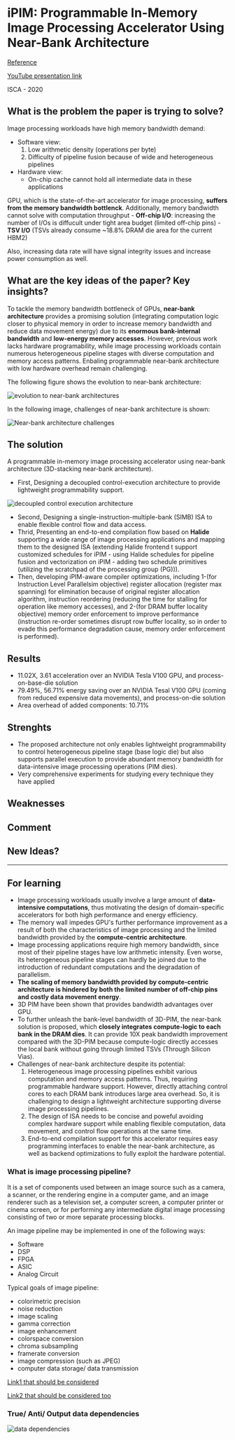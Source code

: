 # iPIM: Programmable In-Memory Image Processing Accelerator Using Near-Bank Architecture
[Reference](https://ieeexplore.ieee.org/document/9138985)

[YouTube presentation link](https://www.youtube.com/watch?v=8YPCU3FHmOs)

ISCA - 2020

## What is the problem the paper is trying to solve?
Image processing workloads have high memory bandwidth demand:
- Software view:
  1. Low arithmetic density (operations per byte)
  2. Difficulty of pipeline fusion because of wide and heterogeneous pipelines
- Hardware view:
  - On-chip cache cannot hold all intermediate data in these applications

GPU, which is the state-of-the-art accelerator for image processing, **suffers from the memory bandwidth bottlenck**. Additionally, memory bandwidth cannot solve with computation throughput
    - **Off-chip I/O**: increasing the number of I/Os is diffucult under tight area budget (limited off-chip pins)
    - **TSV I/O** (TSVs already consume ~18.8% DRAM die area for the current HBM2)

Also, increasing data rate will have signal integrity issues and increase power consumption as well.

## What are the key ideas of the paper? Key insights?
To tackle the memory bandwidth bottleneck of GPUs, **near-bank architecture** provides a promising solution (integrating computation logic closer to physical memory in order to increase memory bandwidth and reduce data movement energy) due to its **enormous bank-internal bandwidth** and **low-energy memory accesses**. However, previous work lacks hardware programability, while image processing workloads contain numerous heterogeneous pipeline stages with diverse computation and memory access patterns. Enbaling programmable near-bank architecture with low hardware overhead remain challenging.

The following figure shows the evolution to near-bank architecture:

![evolution to near-bank architectures](../img/iPIM.png)

In the following image, challenges of near-bank architecture is shown:

![Near-bank architecture challenges](../img/near-bank-challenges.png)

## The solution
A programmable in-memory image processing accelerator using near-bank architecture (3D-stacking near-bank architecture).
- First, Designing a decoupled control-execution architecture to provide lightweight programmability support.

![decoupled control execution architecture](../img/iPIM_overall_architecture.png)

- Second, Designing a single-instruction-multiple-bank (SIMB) ISA to enable flexible control flow and data access.
- Thrid, Presenting an end-to-end compilation flow based on **Halide** supporting a wide range of image processing applications and mapping them to the designed ISA (extending Halide frontend t support customized schedules for iPIM - using Halide schedules for pipeline fusion and vectorization on iPIM - adding two schedule primitives (utilizing the scratchpad of the processing group (PG))).
- Then, developing iPIM-aware compiler optimizations, including 1-(for Instruction Level Parallelsim objective) register allocation (register max spanning) for elimination because of original register allocation algorithm, instruction reordering (reducing the time for stalling for operation like memory accesses), and 2-(for DRAM buffer locality objective) memory order enforcement to improve performance (instruction re-order sometimes disrupt row buffer locality, so in order to evade this performance degradation cause, memory order enforcement is performed).

## Results
- 11.02X, 3.61 acceleration over an NVIDIA Tesla V100 GPU, and process-on-base-die solution
- 79.49%, 56.71% energy saving over an NVIDIA Tesal V100 GPU (coming from reduced expensive data movements), and process-on-die solution
- Area overhead of added components: 10.71%

## Strenghts
- The proposed architecture not only enables lightweight programmability to control heterogeneous pipeline stage (base logic die) but also supports parallel execution to provide abundant memory bandwidth for data-intensive image processing operations (PIM dies).
- Very comprehensive experiments for studying every technique they have applied

## Weaknesses

## Comment

## New Ideas?

---
## For learning
- Image processing workloads usually involve a large amount of **data-intensive computations**, thus motivating the design of domain-specific accelerators for both high performance and energy efficiency.
- The memory wall impedes GPU's further performance improvement as a result of both the characteristics of image processing and the limited bandwidth provided by the **compute-centric architecture**.
- Image processing applications require high memory bandwidth, since most of their pipeline stages have low arithmetic intensity. Even worse, its heterogeneous pipeline stages can hardly be joined due to the introduction of redundant computations and the degradation of parallelism.
- **The scaling of memory bandwidth provided by compute-centric architecture is hindered by both the limited number of off-chip pins and costly data movement energy**.
- 3D PIM have been shown that provides bandwidth advantages over GPU.
- To further unleash the bank-level bandwidth of 3D-PIM, the near-bank solution is proposed, which **closely integrates compute-logic to each bank in the DRAM dies**. It can provide 10X peak bandwidth improvement compared with the 3D-PIM because compute-logic directly accesses the local bank without going through limited TSVs (Through Silicon Vias).
- Challenges of near-bank architecture despite its potential:
    1. Heterogeneous image processing pipelines exhibit various computation and memory access patterns. Thus, requiring programmable hardware support. However, directly attaching control cores to each DRAM bank introduces large area overhead. So, it is challenging to design a lightweight architecture supporting diverse image processing pipelines.
    2. The design of ISA needs to be concise and poweful avoiding complex hardware support while enabling flexible computation, data movement, and control flow operations at the same time.
    3. End-to-end compilation support for this accelerator requires easy programming interfaces to enable the near-bank architecture, as well as backend optimizations to fully exploit the hardware potential.

### What is image processing pipeline?
It is a set of components used between an image source such as a camera, a scanner, or the rendering engine in a computer game, and an image renderer such as a television set, a computer screen, a computer printer or cinema screen, or for performing any intermediate digital image processing consisting of two or more separate processing blocks.

An image pipeline may be implemented in one of the following ways:
- Software
- DSP
- FPGA
- ASIC
- Analog Circuit

Typical goals of image pipeline:
- colorimetric precision
- noise reduction
- image scaling
- gamma correction
- image enhancement
- colorspace conversion
- chroma subsampling
- framerate conversion
- image compression (such as JPEG)
- computer data storage/ data transmission

[Link1 that should be considered](https://www.youtube.com/watch?v=mANUEfTyH3g&list=PLZ9qNFMHZ-A79y1StvUUqgyL-O0fZh2rs&index=2)

[Link2 that should be considered too](https://www.youtube.com/watch?v=PPLop4L2eGk&list=PLLssT5z_DsK-h9vYZkQkYNWcItqhlRJLN)

### True/ Anti/ Output data dependencies

![data dependencies](../img/data_dependencies.PNG)
